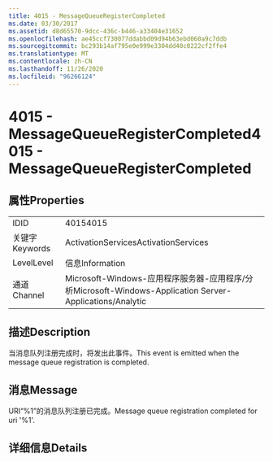 ```yaml
---
title: 4015 - MessageQueueRegisterCompleted
ms.date: 03/30/2017
ms.assetid: d8d65570-9dcc-436c-b446-a33404e31652
ms.openlocfilehash: ae45ccf730077ddabbd09d94b63ebd060a9c7ddb
ms.sourcegitcommit: bc293b14af795e0e999e3304dd40c0222cf2ffe4
ms.translationtype: MT
ms.contentlocale: zh-CN
ms.lasthandoff: 11/26/2020
ms.locfileid: "96266124"
---
```

# <a name="4015---messagequeueregistercompleted"></a><span data-ttu-id="affc4-102">4015 - MessageQueueRegisterCompleted</span><span class="sxs-lookup"><span data-stu-id="affc4-102">4015 - MessageQueueRegisterCompleted</span></span>

## <a name="properties"></a><span data-ttu-id="affc4-103">属性</span><span class="sxs-lookup"><span data-stu-id="affc4-103">Properties</span></span>  
  
|||  
|-|-|  
|<span data-ttu-id="affc4-104">ID</span><span class="sxs-lookup"><span data-stu-id="affc4-104">ID</span></span>|<span data-ttu-id="affc4-105">4015</span><span class="sxs-lookup"><span data-stu-id="affc4-105">4015</span></span>|  
|<span data-ttu-id="affc4-106">关键字</span><span class="sxs-lookup"><span data-stu-id="affc4-106">Keywords</span></span>|<span data-ttu-id="affc4-107">ActivationServices</span><span class="sxs-lookup"><span data-stu-id="affc4-107">ActivationServices</span></span>|  
|<span data-ttu-id="affc4-108">Level</span><span class="sxs-lookup"><span data-stu-id="affc4-108">Level</span></span>|<span data-ttu-id="affc4-109">信息</span><span class="sxs-lookup"><span data-stu-id="affc4-109">Information</span></span>|  
|<span data-ttu-id="affc4-110">通道</span><span class="sxs-lookup"><span data-stu-id="affc4-110">Channel</span></span>|<span data-ttu-id="affc4-111">Microsoft-Windows-应用程序服务器-应用程序/分析</span><span class="sxs-lookup"><span data-stu-id="affc4-111">Microsoft-Windows-Application Server-Applications/Analytic</span></span>|  
  
## <a name="description"></a><span data-ttu-id="affc4-112">描述</span><span class="sxs-lookup"><span data-stu-id="affc4-112">Description</span></span>  

 <span data-ttu-id="affc4-113">当消息队列注册完成时，将发出此事件。</span><span class="sxs-lookup"><span data-stu-id="affc4-113">This event is emitted when the message queue registration is completed.</span></span>  
  
## <a name="message"></a><span data-ttu-id="affc4-114">消息</span><span class="sxs-lookup"><span data-stu-id="affc4-114">Message</span></span>  

 <span data-ttu-id="affc4-115">URI“%1”的消息队列注册已完成。</span><span class="sxs-lookup"><span data-stu-id="affc4-115">Message queue registration completed for uri '%1'.</span></span>  
  
## <a name="details"></a><span data-ttu-id="affc4-116">详细信息</span><span class="sxs-lookup"><span data-stu-id="affc4-116">Details</span></span>
